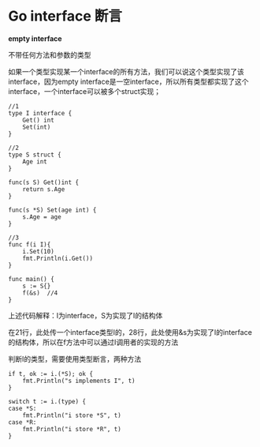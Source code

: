 # Go interface 断言

 **empty interface**

不带任何方法和参数的类型



如果一个类型实现某一个interface的所有方法，我们可以说这个类型实现了该interface，因为empty interface是一空interface，所以所有类型都实现了这个interface，一个interface可以被多个struct实现；

````
//1
type I interface {    
    Get() int
    Set(int)
}

//2
type S struct {
    Age int
}

func(s S) Get()int {
    return s.Age
}

func(s *S) Set(age int) {
    s.Age = age
}

//3
func f(i I){
    i.Set(10)
    fmt.Println(i.Get())
}

func main() {
    s := S{} 
    f(&s)  //4
}
````

上述代码解释：I为interface，S为实现了I的结构体

在21行，此处传一个interface类型I的，28行，此处使用&s为实现了I的interface的结构体，所以在f方法中可以通过I调用者的实现的方法



判断I的类型，需要使用类型断言，两种方法

````
if t, ok := i.(*S); ok {
    fmt.Println("s implements I", t)
}
````

````
switch t := i.(type) {
case *S:
    fmt.Println("i store *S", t)
case *R:
    fmt.Println("i store *R", t)
}
````

